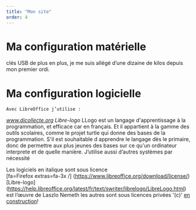 ```yaml
---
title: "Mon site"
order: 4
---
```

# Ma configuration matérielle
clés USB de plus en plus, je me suis allégé d’une dizaine de kilos depuis mon premier ordi.  
# Ma configuration logicielle
	Avec LibreOffice j’utilise : 
_www.dicollecte.org_
_Libre-logo_ 
LLogo est un langage d'apprentissage à la programmation, et efficace car en français. Et il appartient à la gamme des outils scolaires, comme le projet turtle qui donne des bases de la programmation.
S'il est souhaitable d apprendre le langage dès le primaire, donc de permettre aux plus jeunes des bases sur ce qu'un ordinateur interprete et de quelle manière. 
J’utilise aussi d’autres systèmes par nécessité 

Les logiciels en italique sont sous licence     
[fa=Firefox extras=fa-3x /] (https://www.libreoffice.org/download/license/) 
[Libre-logo] (https://help.libreoffice.org/latest/fr/text/swriter/librelogo/LibreLogo.html)  
est l’œuvre de Laszlo Nemeth 
les autres sont sous licences privées '(c)' 
[en construction](https://github.com/verite72/mon-site-avec-scribouilli/blob/main/en%20construction.jpg)! 